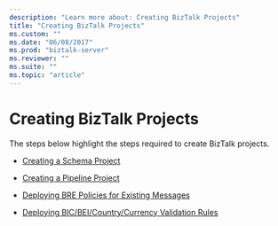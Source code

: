 ```yaml
---
description: "Learn more about: Creating BizTalk Projects"
title: "Creating BizTalk Projects"
ms.custom: ""
ms.date: "06/08/2017"
ms.prod: "biztalk-server"
ms.reviewer: ""
ms.suite: ""
ms.topic: "article"
---
```

# Creating BizTalk Projects
The steps below highlight the steps required to create BizTalk projects.  
  
-   [Creating a Schema Project](../../adapters-and-accelerators/accelerator-swift/creating-a-schema-project.md)  
  
-   [Creating a Pipeline Project](../../adapters-and-accelerators/accelerator-swift/creating-a-pipeline-project.md)  
  
-   [Deploying BRE Policies for Existing Messages](../../adapters-and-accelerators/accelerator-swift/deploying-bre-policies-for-existing-messages.md)  
  
-   [Deploying BIC/BEI/Country/Currency Validation Rules](../../adapters-and-accelerators/accelerator-swift/deploying-bic-bei-country-currency-validation-rules.md)
